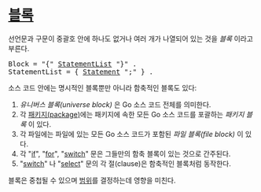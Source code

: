 # [블록](#blocks)

선언문과 구문이 중괄호 안에 하나도 없거나 여러 개가 나열되어 있는 것을 *블록* 이라고 부른다.

<pre>
<a id="Block">Block</a> = "{" <a href="#StatementList">StatementList</a> "}" .
<a id="StatementList">StatementList</a> = { <a href="/Statements/#Statement">Statement</a> ";" } .
</pre>

소스 코드 안에는 명시적인 블록뿐만 아니라 함축적인 블록도 있다:

  1. *유니버스 블록(universe block)* 은 Go 소스 코드 전체를 의미한다.
  2. 각 [패키지(package)](/Packages/)에는 패키지에 속한 모든 Go 소스 코드를 포괄하는 *패키지 블록* 이 있다.
  3. 각 파일에는 파일에 있는 모든 Go 소스 코드가 포함된 *파일 블록(file block)* 이 있다.
  4. 각 "[if](/Statements/if_statements.html)", "[for](/Statements/for_statements.html)", "[switch](/Statements/switch_statements.html)" 문은 그들만의 함축 블록이 있는 것으로 간주된다. 
  5. "[switch](/Statements/switch_statements.html)" 나 "[select](/Statements/select_statements.html)" 문의 각 절(clause)은 함축적인 블록처럼 동작한다.

블록은 중첩될 수 있으며 [범위](/Declarations%20and%20scope/)를 결정하는데 영향을 미친다.
